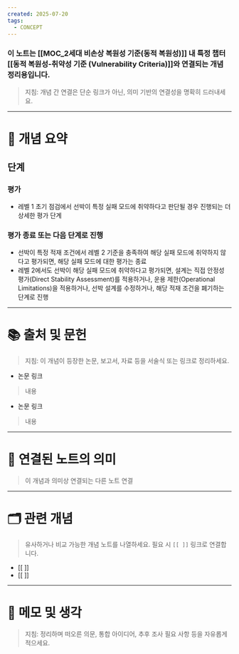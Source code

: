 ```yaml
---
created: 2025-07-20
tags:
  - CONCEPT
---
```

### 이 노트는 [[MOC_2세대 비손상 복원성 기준(동적 복원성)]] 내 특정 챕터[[동적 복원성-취약성 기준 (Vulnerability Criteria)]]와 연결되는 개념 정리용입니다.  
> 지침: 개념 간 연결은 단순 링크가 아닌, 의미 기반의 연결성을 명확히 드러내세요.  
---

# 🧩 개념 요약  
## 단계
### 평가
- 레벨 1 초기 점검에서 선박이 특정 실패 모드에 취약하다고 판단될 경우 진행되는 더 상세한 평가 단계
### 평가 종료 또는 다음 단계로 진행
- 선박이 특정 적재 조건에서 레벨 2 기준을 충족하여 해당 실패 모드에 취약하지 않다고 평가되면, 해당 실패 모드에 대한 평가는 종료
- 레벨 2에서도 선박이 해당 실패 모드에 취약하다고 평가되면, 
  설계는 직접 안정성 평가(Direct Stability Assessment)를 적용하거나, 
  운용 제한(Operational Limitations)을 적용하거나, 
  선박 설계를 수정하거나, 해당 적재 조건을 폐기하는 단계로 진행








---

# 📚 출처 및 문헌  
> 지침: 이 개념이 등장한 논문, 보고서, 자료 등을 서술식 또는 링크로 정리하세요.

- 논문 링크
> 내용
- 논문 링크
>  내용 

---

# 🔗 연결된 노트의 의미  
> 이 개념과 의미상 연결되는 다른 노트 연결

---

# 🗂 관련 개념  
> 유사하거나 비교 가능한 개념 노트를 나열하세요. 필요 시 `[[ ]]` 링크로 연결합니다.

- [[ ]]
- [[ ]]

---

# 💬 메모 및 생각  
> 지침: 정리하며 떠오른 의문, 통합 아이디어, 추후 조사 필요 사항 등을 자유롭게 적으세요.

